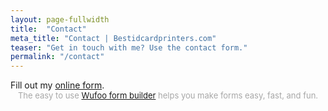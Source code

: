 ```yaml
---
layout: page-fullwidth
title:  "Contact"
meta_title: "Contact | Bestidcardprinters.com"
teaser: "Get in touch with me? Use the contact form."
permalink: "/contact"
---
```


<div id="wufoo-z1iog3p7185r54g">
Fill out my <a href="https://cslow.wufoo.com/forms/z1iog3p7185r54g">online form</a>.
</div>
<div id="wuf-adv" style="font-family:inherit;font-size: small;color:#a7a7a7;text-align:center;display:block;">The easy to use <a href="http://www.wufoo.com/form-builder/">Wufoo form builder</a> helps you make forms easy, fast, and fun.</div>
<script type="text/javascript">var z1iog3p7185r54g;(function(d, t) {
var s = d.createElement(t), options = {
'userName':'cslow',
'formHash':'z1iog3p7185r54g',
'autoResize':true,
'height':'517',
'async':true,
'host':'wufoo.com',
'header':'show',
'ssl':true};
s.src = ('https:' == d.location.protocol ? 'https://' : 'http://') + 'www.wufoo.com/scripts/embed/form.js';
s.onload = s.onreadystatechange = function() {
var rs = this.readyState; if (rs) if (rs != 'complete') if (rs != 'loaded') return;
try { z1iog3p7185r54g = new WufooForm();z1iog3p7185r54g.initialize(options);z1iog3p7185r54g.display(); } catch (e) {}};
var scr = d.getElementsByTagName(t)[0], par = scr.parentNode; par.insertBefore(s, scr);
})(document, 'script');</script>

